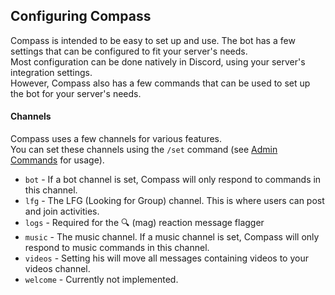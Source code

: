 ## Configuring Compass

Compass is intended to be easy to set up and use. The bot has a few settings that can be configured to fit your server's needs.  
Most configuration can be done natively in Discord, using your server's integration settings.  
However, Compass also has a few commands that can be used to set up the bot for your server's needs.

#### Channels

Compass uses a few channels for various features.  
You can set these channels using the `/set` command (see [Admin Commands](../Commands/admin.md) for usage).

- `bot` - If a bot channel is set, Compass will only respond to commands in this channel.
- `lfg` - The LFG (Looking for Group) channel. This is where users can post and join activities.
- `logs` - Required for the 🔍 (mag) reaction message flagger
- `music` - The music channel. If a music channel is set, Compass will only respond to music commands in this channel.
- `videos` - Setting his will move all messages containing videos to your videos channel.
- `welcome` - Currently not implemented.
